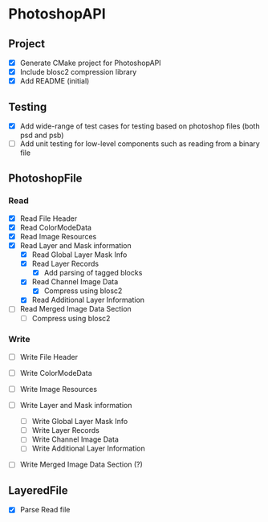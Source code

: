 # PhotoshopAPI

## Project

- [X] Generate CMake project for PhotoshopAPI
- [X] Include blosc2 compression library
- [X] Add README (initial)

## Testing

- [X] Add wide-range of test cases for testing based on photoshop files (both psd and psb)
- [ ] Add unit testing for low-level components such as reading from a binary file
 
## PhotoshopFile

### Read
- [X] Read File Header
- [X] Read ColorModeData
- [X] Read Image Resources
- [x] Read Layer and Mask information
    - [X] Read Global Layer Mask Info
    - [X] Read Layer Records
        - [X] Add parsing of tagged blocks 
    - [x] Read Channel Image Data
        - [x] Compress using blosc2
    - [x] Read Additional Layer Information
- [ ] Read Merged Image Data Section
    - [ ] Compress using blosc2

### Write
- [ ] Write File Header
- [ ] Write ColorModeData
- [ ] Write Image Resources
- [ ] Write Layer and Mask information
    - [ ] Write Global Layer Mask Info
    - [ ] Write Layer Records
    - [ ] Write Channel Image Data
    - [ ] Write Additional Layer Information
- [ ] Write Merged Image Data Section (?)


## LayeredFile

- [x] Parse Read file